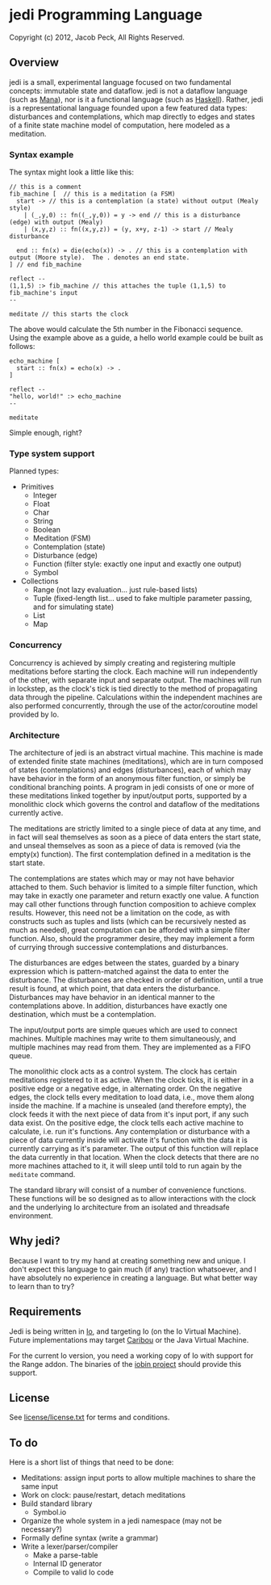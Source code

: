 # jedi Programming Language 

Copyright (c) 2012, Jacob Peck, All Rights Reserved.

## Overview

jedi is a small, experimental language focused on two fundamental concepts: immutable state and dataflow.  jedi is not a dataflow language (such as [Mana](https://github.com/jeremytregunna/Mana)), nor is it a functional language (such as [Haskell](http://www.haskell.org/haskellwiki/Haskell)).  Rather, jedi is a representational language founded upon a few featured data types: disturbances and contemplations, which map directly to edges and states of a finite state machine model of computation, here modeled as a meditation.

### Syntax example

The syntax might look a little like this:
  
    // this is a comment
    fib_machine [  // this is a meditation (a FSM)
      start -> // this is a contemplation (a state) without output (Mealy style)
        | (_,y,0) :: fn((_,y,0)) = y -> end // this is a disturbance (edge) with output (Mealy)
        | (x,y,z) :: fn((x,y,z)) = (y, x+y, z-1) -> start // Mealy disturbance
      
      end :: fn(x) = die(echo(x)) -> . // this is a contemplation with output (Moore style).  The . denotes an end state.
    ] // end fib_machine
    
    reflect --
    (1,1,5) :> fib_machine // this attaches the tuple (1,1,5) to fib_machine's input
    --
    
    meditate // this starts the clock
  
The above would calculate the 5th number in the Fibonacci sequence.  Using the example above as a guide, a hello world example could be built as follows:

    echo_machine [
      start :: fn(x) = echo(x) -> .
    ]
    
    reflect --
    "hello, world!" :> echo_machine
    --
    
    meditate
    
Simple enough, right?

### Type system support

Planned types:

  * Primitives
    * Integer
    * Float
    * Char
    * String
    * Boolean
    * Meditation (FSM)
    * Contemplation (state)
    * Disturbance (edge)
    * Function (filter style: exactly one input and exactly one output)
    * Symbol
  * Collections
    * Range (not lazy evaluation... just rule-based lists)
    * Tuple (fixed-length list... used to fake multiple parameter passing, and for simulating state)
    * List
    * Map

### Concurrency

Concurrency is achieved by simply creating and registering multiple meditations before starting the clock.  Each machine will run independently of the other, with separate input and separate output.  The machines will run in lockstep, as the clock's tick is tied directly to the method of propagating data through the pipeline.  Calculations within the independent machines are also performed concurrently, through the use of the actor/coroutine model provided by Io.

### Architecture

The architecture of jedi is an abstract virtual machine.  This machine is made of extended finite state machines (meditations), which are in turn composed of states (contemplations) and edges (disturbances), each of which may have behavior in the form of an anonymous filter function, or simply be conditional branching points.  A program in jedi consists of one or more of these meditations linked together by input/output ports, supported by a monolithic clock which governs the control and dataflow of the meditations currently active.

The meditations are strictly limited to a single piece of data at any time, and in fact will seal themselves as soon as a piece of data enters the start state, and unseal themselves as soon as a piece of data is removed (via the empty(x) function).  The first contemplation defined in a meditation is the start state.

The contemplations are states which may or may not have behavior attached to them.  Such behavior is limited to a simple filter function, which may take in exactly one parameter and return exactly one value.  A function may call other functions through function composition to achieve complex results.  However, this need not be a limitation on the code, as with constructs such as tuples and lists (which can be recursively nested as much as needed), great computation can be afforded with a simple filter function.  Also, should the programmer desire, they may implement a form of currying through successive contemplations and disturbances.

The disturbances are edges between the states, guarded by a binary expression which is pattern-matched against the data to enter the disturbance.  The disturbances are checked in order of definition, until a true result is found, at which point, that data enters the disturbance.  Disturbances may have behavior in an identical manner to the contemplations above.  In addition, disturbances have exactly one destination, which must be a contemplation.

The input/output ports are simple queues which are used to connect machines.  Multiple machines may write to them simultaneously, and multiple machines may read from them.  They are implemented as a FIFO queue.

The monolithic clock acts as a control system.  The clock has certain meditations registered to it as active.  When the clock ticks, it is either in a positive edge or a negative edge, in alternating order.  On the negative edges, the clock tells every meditation to load data, i.e., move them along inside the machine.  If a machine is unsealed (and therefore empty), the clock feeds it with the next piece of data from it's input port, if any such data exist.  On the positive edge, the clock tells each active machine to calculate, i.e. run it's functions.  Any contemplation or disturbance with a piece of data currently inside will activate it's function with the data it is currently carrying as it's parameter.  The output of this function will replace the data currently in that location.  When the clock detects that there are no more machines attached to it, it will sleep until told to run again by the `meditate` command.

The standard library will consist of a number of convenience functions.  These functions will be so designed as to allow interactions with the clock and the underlying Io architecture from an isolated and threadsafe environment.

## Why jedi?  

Because I want to try my hand at creating something new and unique.  I don't expect this language to gain much (if any) traction whatsoever, and I have absolutely no experience in creating a language.  But what better way to learn than to try?

## Requirements

Jedi is being written in [Io](http://www.iolanguage.com/), and targeting Io (on the Io Virtual Machine).  Future implementations may target [Caribou](https://github.com/jeremytregunna/caribou) or the Java Virtual Machine.

For the current Io version, you need a working copy of Io with support for the Range addon.  The binaries of the [iobin project](http://iobin.suspended-chord.info/) should provide this support.

## License

See [license/license.txt](https://raw.github.com/gatesphere/jedi/master/license/license.txt) for terms and conditions.

## To do

Here is a short list of things that need to be done:

  * Meditations: assign input ports to allow multiple machines to share the same input
  * Work on clock: pause/restart, detach meditations
  * Build standard library
    * Symbol.io
  * Organize the whole system in a jedi namespace (may not be necessary?)
  * Formally define syntax (write a grammar)
  * Write a lexer/parser/compiler
    * Make a parse-table
    * Internal ID generator
    * Compile to valid Io code

